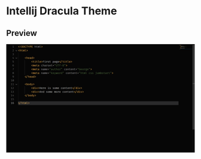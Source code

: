 # Intellij Dracula Theme

## Preview

![Preview](https://raw.githubusercontent.com/gkjoyes/vscode-intellij-dracula-theme/master/themes/preview.png)
